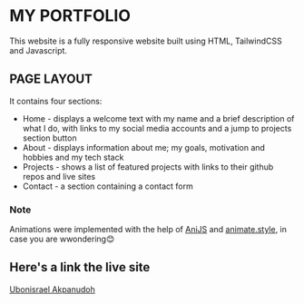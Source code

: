 # MY PORTFOLIO

This website is a fully responsive website built using HTML, TailwindCSS and Javascript.

## PAGE LAYOUT
It contains four sections:
- Home - displays a welcome text with my name and a brief description of what I do, with links to my social media accounts and a jump to projects section button
- About - displays information about me; my goals, motivation and hobbies and my tech stack
- Projects - shows a list of featured projects with links to their github repos and live sites
- Contact - a section containing a contact form

### Note
Animations were implemented with the help of [AniJS](https://anijs.github.io) and [animate.style](https://animate.style), in case you are wwondering😊

## Here's a link the live site
[Ubonisrael Akpanudoh](https://ubonisrael-akpanudoh.vercel.app/)